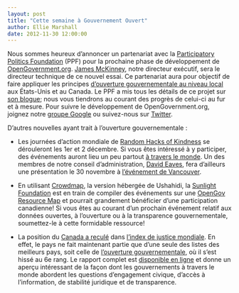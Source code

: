 ```yaml
---
layout: post
title: "Cette semaine à Gouvernement Ouvert"
author: Ellie Marshall
date: 2012-11-30 12:00:00
---
```

Nous sommes heureux d’annoncer un partenariat avec la [Participatory Politics Foundation](http://www.participatorypolitics.org/) (PPF) pour la prochaine phase de développement de [OpenGovernment.org](http://opengovernment.org). [James McKinney](http://nordouvert.ca/equipe/), notre directeur exécutif, sera le directeur technique de ce nouvel essai. Ce partenariat aura pour objectif de faire appliquer les principes [d’ouverture gouvernementale au niveau local](http://blog.opengovernment.org/2012/10/02/opengovernment-is-going-local-with-the-knight-foundation/) aux États-Unis et au Canada. Le PPF a mis tous les détails de ce projet sur [son blogue](http://blog.opengovernment.org/2012/11/20/meet-james-mckinney-opengovernments-new-technical-lead/); nous vous tiendrons au courant des progrès de celui-ci au fur et à mesure. Pour suivre le développement de OpenGovernment.org, joignez notre [groupe Google](https://groups.google.com/forum/#!forum/opengovernment) ou suivez-nous sur [Twitter](https://twitter.com/open_gov).

D’autres nouvelles ayant trait à l’ouverture gouvernementale :

- Les journées d’action mondiale de [Random Hacks of Kindness](http://www.rhok.org/) se dérouleront les 1er et 2 décembre. Si vous êtes intéressé à y participer, des événements auront lieu un peu partout [à travers le monde](http://www.rhok.org/events). Un des membres de notre conseil d’administration, [David Eaves](http://www.eaves.ca), fera d’ailleurs une présentation le 30 novembre à [l’événement de Vancouver](http://www.peacegeeks.org/rhok).

- En utilisant [Crowdmap](https://crowdmap.com/), la version hébergée de Ushahidi, la [Sunlight Foundation](http://sunlightfoundation.com/blog/2012/11/29/tools-for-transparency-a-crowdmap-for-open-government/) est en train de compiler des événements sur une [OpenGov Resource Map](https://opengov.crowdmap.com/) et pourrait grandement bénéficier d’une participation canadienne! Si vous êtes au courant d’un prochain événement relatif aux données ouvertes, à l’ouverture ou à la transparence gouvernementale, soumettez-le à cette formidable ressource!

- La position du [Canada a reculé](http://www.thestar.com/news/canada/article/1294170--canada-drops-in-worldwide-justice-index) dans [l’index de justice mondiale](http://worldjusticeproject.org/rule-of-law-index/). En effet, le pays ne fait maintenant partie que d’une seule des listes des meilleurs pays, soit celle de [l’ouverture gouvernementale](http://worldjusticeproject.org/factors/open-government), où il s’est hissé au 6e rang. Le rapport complet est [disponible en ligne](http://worldjusticeproject.org/sites/default/files/wjproli2012-web.pdf) et donne un aperçu intéressant de la façon dont les gouvernements à travers le monde abordent les questions d’engagement civique, d’accès à l’information, de stabilité juridique et de transparence.